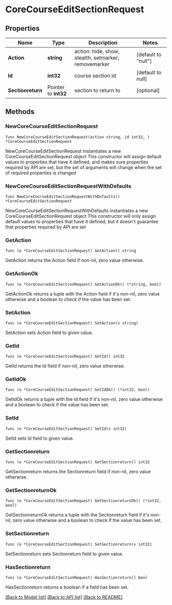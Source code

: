 # CoreCourseEditSectionRequest

## Properties

Name | Type | Description | Notes
------------ | ------------- | ------------- | -------------
**Action** | **string** | action: hide, show, stealth, setmarker, removemarker | [default to "null"]
**Id** | **int32** | course section id | [default to null]
**Sectionreturn** | Pointer to **int32** | section to return to | [optional] 

## Methods

### NewCoreCourseEditSectionRequest

`func NewCoreCourseEditSectionRequest(action string, id int32, ) *CoreCourseEditSectionRequest`

NewCoreCourseEditSectionRequest instantiates a new CoreCourseEditSectionRequest object
This constructor will assign default values to properties that have it defined,
and makes sure properties required by API are set, but the set of arguments
will change when the set of required properties is changed

### NewCoreCourseEditSectionRequestWithDefaults

`func NewCoreCourseEditSectionRequestWithDefaults() *CoreCourseEditSectionRequest`

NewCoreCourseEditSectionRequestWithDefaults instantiates a new CoreCourseEditSectionRequest object
This constructor will only assign default values to properties that have it defined,
but it doesn't guarantee that properties required by API are set

### GetAction

`func (o *CoreCourseEditSectionRequest) GetAction() string`

GetAction returns the Action field if non-nil, zero value otherwise.

### GetActionOk

`func (o *CoreCourseEditSectionRequest) GetActionOk() (*string, bool)`

GetActionOk returns a tuple with the Action field if it's non-nil, zero value otherwise
and a boolean to check if the value has been set.

### SetAction

`func (o *CoreCourseEditSectionRequest) SetAction(v string)`

SetAction sets Action field to given value.


### GetId

`func (o *CoreCourseEditSectionRequest) GetId() int32`

GetId returns the Id field if non-nil, zero value otherwise.

### GetIdOk

`func (o *CoreCourseEditSectionRequest) GetIdOk() (*int32, bool)`

GetIdOk returns a tuple with the Id field if it's non-nil, zero value otherwise
and a boolean to check if the value has been set.

### SetId

`func (o *CoreCourseEditSectionRequest) SetId(v int32)`

SetId sets Id field to given value.


### GetSectionreturn

`func (o *CoreCourseEditSectionRequest) GetSectionreturn() int32`

GetSectionreturn returns the Sectionreturn field if non-nil, zero value otherwise.

### GetSectionreturnOk

`func (o *CoreCourseEditSectionRequest) GetSectionreturnOk() (*int32, bool)`

GetSectionreturnOk returns a tuple with the Sectionreturn field if it's non-nil, zero value otherwise
and a boolean to check if the value has been set.

### SetSectionreturn

`func (o *CoreCourseEditSectionRequest) SetSectionreturn(v int32)`

SetSectionreturn sets Sectionreturn field to given value.

### HasSectionreturn

`func (o *CoreCourseEditSectionRequest) HasSectionreturn() bool`

HasSectionreturn returns a boolean if a field has been set.


[[Back to Model list]](../README.md#documentation-for-models) [[Back to API list]](../README.md#documentation-for-api-endpoints) [[Back to README]](../README.md)


